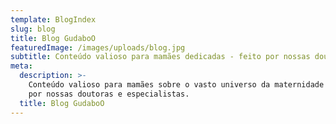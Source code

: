 ```yaml
---
template: BlogIndex
slug: blog
title: Blog GudaboO
featuredImage: /images/uploads/blog.jpg
subtitle: Conteúdo valioso para mamães dedicadas - feito por nossas doutoras.
meta:
  description: >-
    Conteúdo valioso para mamães sobre o vasto universo da maternidade - feito
    por nossas doutoras e especialistas.
  title: Blog GudaboO
---
```


